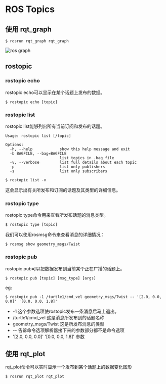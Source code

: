 # ROS Topics
## 使用 rqt_graph
```shell
$ rosrun rqt_graph rqt_graph
```

![ros graph](http://wiki.ros.org/cn/ROS/Tutorials/UnderstandingTopics?action=AttachFile&do=get&target=rqt_graph_turtle_key.png)
## rostopic
### rostopic echo
rostopic echo可以显示在某个话题上发布的数据。
```shell
$ rostopic echo [topic]
```
### rostopic list
rostopic list能够列出所有当前订阅和发布的话题。
```
Usage: rostopic list [/topic]

Options:
  -h, --help            show this help message and exit
  -b BAGFILE, --bag=BAGFILE
                        list topics in .bag file
  -v, --verbose         list full details about each topic
  -p                    list only publishers
  -s                    list only subscribers
```
```shell
$ rostopic list -v
```
这会显示出有关所发布和订阅的话题及其类型的详细信息。  
### rostopic type
rostopic type命令用来查看所发布话题的消息类型。
```shell
$ rostopic type [topic]
```
我们可以使用rosmsg命令来查看消息的详细情况：
```shell
$ rosmsg show geometry_msgs/Twist
```
### rostopic pub
rostopic pub可以把数据发布到当前某个正在广播的话题上。
```shell
$ rostopic pub [topic] [msg_type] [args]
```
eg:
```shell
$ rostopic pub -1 /turtle1/cmd_vel geometry_msgs/Twist -- '[2.0, 0.0, 0.0]' '[0.0, 0.0, 1.8]'
```
* -1 这个参数选项使rostopic发布一条消息后马上退出。
* /turtle1/cmd_vel 这是消息所发布到的话题名称
* geometry_msgs/Twist 这是所发布消息的类型
* -- 告诉命令选项解析器接下来的参数部分都不是命令选项
* '[2.0, 0.0, 0.0]' '[0.0, 0.0, 1.8]' 参数
## 使用 rqt_plot
rqt_plot命令可以实时显示一个发布到某个话题上的数据变化图形
```shell
$ rosrun rqt_plot rqt_plot
```